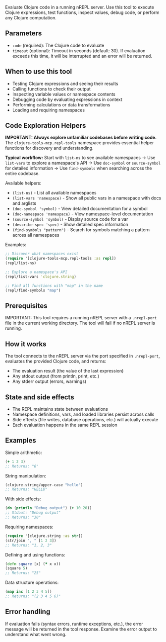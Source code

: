 Evaluate Clojure code in a running nREPL server. Use this tool to execute Clojure expressions, test functions, inspect values, debug code, or perform any Clojure computation.

## Parameters

- `code` (required): The Clojure code to evaluate
- `timeout` (optional): Timeout in seconds (default: 30). If evaluation exceeds this time, it will be interrupted and an error will be returned.

## When to use this tool

- Testing Clojure expressions and seeing their results
- Calling functions to check their output
- Inspecting variable values or namespace contents
- Debugging code by evaluating expressions in context
- Performing calculations or data transformations
- Loading and requiring namespaces

## Code Exploration Helpers

**IMPORTANT: Always explore unfamiliar codebases before writing code.** The `clojure-tools-mcp.repl-tools` namespace provides essential helper functions for discovery and understanding.

**Typical workflow:** Start with `list-ns` to see available namespaces → Use `list-vars` to explore a namespace's API → Use `doc-symbol` or `source-symbol` for detailed information → Use `find-symbols` when searching across the entire codebase.

Available helpers:
- `(list-ns)` - List all available namespaces
- `(list-vars 'namespace)` - Show all public vars in a namespace with docs and arglists
- `(doc-symbol 'symbol)` - View detailed documentation for a symbol
- `(doc-namespace 'namespace)` - View namespace-level documentation
- `(source-symbol 'symbol)` - Display source code for a var
- `(describe-spec 'spec)` - Show detailed spec information
- `(find-symbols "pattern")` - Search for symbols matching a pattern across all namespaces

Examples:
```clojure
;; Discover what namespaces exist
(require '[clojure-tools-mcp.repl-tools :as repl])
(repl/list-ns)

;; Explore a namespace's API
(repl/list-vars 'clojure.string)

;; Find all functions with "map" in the name
(repl/find-symbols "map")
```

## Prerequisites

IMPORTANT: This tool requires a running nREPL server with a `.nrepl-port` file in the current working directory. The tool will fail if no nREPL server is running.

## How it works

The tool connects to the nREPL server via the port specified in `.nrepl-port`, evaluates the provided Clojure code, and returns:
- The evaluation result (the value of the last expression)
- Any stdout output (from println, print, etc.)
- Any stderr output (errors, warnings)

## State and side effects

- The REPL maintains state between evaluations
- Namespace definitions, vars, and loaded libraries persist across calls
- Side effects (file writes, database operations, etc.) will actually execute
- Each evaluation happens in the same REPL session

## Examples

Simple arithmetic:
```clojure
(+ 1 2 3)
;; Returns: "6"
```

String manipulation:
```clojure
(clojure.string/upper-case "hello")
;; Returns: "HELLO"
```

With side effects:
```clojure
(do (println "Debug output") (+ 10 20))
;; Stdout: "Debug output"
;; Returns: "30"
```

Requiring namespaces:
```clojure
(require '[clojure.string :as str])
(str/join ", " [1 2 3])
;; Returns: "1, 2, 3"
```

Defining and using functions:
```clojure
(defn square [x] (* x x))
(square 5)
;; Returns: "25"
```

Data structure operations:
```clojure
(map inc [1 2 3 4 5])
;; Returns: "(2 3 4 5 6)"
```

## Error handling

If evaluation fails (syntax errors, runtime exceptions, etc.), the error message will be returned in the tool response. Examine the error output to understand what went wrong.
